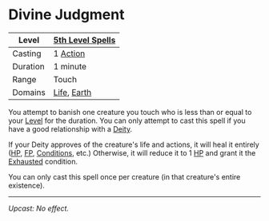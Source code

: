 # Divine Judgment

| Level    | [5th Level Spells](5th%20Level%20Spells.md)                                          |
| -------- | ------------------------------------------------------------------------------------ |
| Casting  | 1 [Action](../../../../Game%20Procedures/Core%20Procedures/Action.md)                                  |
| Duration | 1 minute                                                                             |
| Range    | Touch                                                                                |
| Domains  | [Life](../../Spell%20Domains/Life.md), [Earth](../../Spell%20Domains/Earth.md) |

You attempt to banish one creature you touch who is less than or equal to your [Level](../../../../Player%20Characters/Derived%20Statistics/Level.md) for the duration. You can only attempt to cast this spell if you have a good relationship with a [Deity](../../../../Resources%20for%20GMs/Deities/Deities.md).

If your Deity approves of the creature's life and actions, it will heal it entirely ([HP](../../../../Player%20Characters/Derived%20Statistics/Health%20Points.md), [FP](../../../../Player%20Characters/Derived%20Statistics/Fatigue%20Points.md), [Conditions](../../../../Game%20Procedures/Conditions/{Conditions}.md), etc.) Otherwise, it will reduce it to 1 [HP](../../../../Player%20Characters/Derived%20Statistics/Health%20Points.md) and grant it the [Exhausted](../../../../Game%20Procedures/Conditions/Exhausted.md) condition.

You can only cast this spell once per creature (in that creature's entire existence).

---
*Upcast: No effect.*
